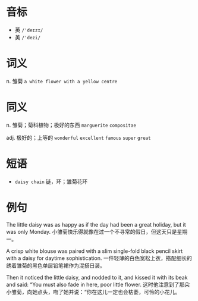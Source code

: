 # 音标

- 英 `/'deɪzɪ/`
- 美 `/'dezi/`

# 词义

n. 雏菊
`a white flower with a yellow centre`

# 同义

n. 雏菊；菊科植物；极好的东西
`marguerite` `compositae`

adj. 极好的；上等的
`wonderful` `excellent` `famous` `super` `great`

# 短语

- `daisy chain` 链，环；雏菊花环

# 例句

The little daisy was as happy as if the day had been a great holiday, but it was only Monday.
小雏菊快乐得就像在过一个不寻常的假日，但这天只是星期一。

A crisp white blouse was paired with a slim single-fold black pencil skirt with a daisy for daytime sophistication.
一件轻薄的白色宽松上衣，搭配细长的绣着雏菊的黑色单层铅笔裙作为混搭日装。

Then it noticed the little daisy, and nodded to it, and kissed it with its beak and said: “You must also fade in here, poor little flower.
这时他注意到了那朵小雏菊，向她点头，吻了她并说：“你在这儿一定也会枯萎，可怜的小花儿。


